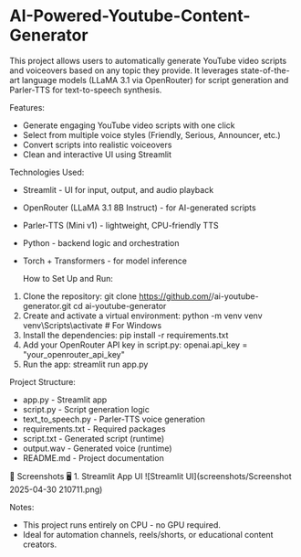 # AI-Powered-Youtube-Content-Generator

This project allows users to automatically generate YouTube video scripts and voiceovers based on
any topic they provide.
It leverages state-of-the-art language models (LLaMA 3.1 via OpenRouter) for script generation and
Parler-TTS for text-to-speech synthesis.

Features:
- Generate engaging YouTube video scripts with one click
- Select from multiple voice styles (Friendly, Serious, Announcer, etc.)
- Convert scripts into realistic voiceovers
- Clean and interactive UI using Streamlit

 Technologies Used:
- Streamlit - UI for input, output, and audio playback
- OpenRouter (LLaMA 3.1 8B Instruct) - for AI-generated scripts
- Parler-TTS (Mini v1) - lightweight, CPU-friendly TTS
- Python - backend logic and orchestration
- Torch + Transformers - for model inference

  How to Set Up and Run:
1. Clone the repository:
 git clone https://github.com/<Ayushpatel77>/ai-youtube-generator.git
 cd ai-youtube-generator
2. Create and activate a virtual environment: 
  python -m venv venv
 venv\Scripts\activate # For Windows
3. Install the dependencies:
 pip install -r requirements.txt
4. Add your OpenRouter API key in script.py:
 openai.api_key = "your_openrouter_api_key"
5. Run the app:
 streamlit run app.py

Project Structure:
- app.py - Streamlit app
- script.py - Script generation logic
- text_to_speech.py - Parler-TTS voice generation
- requirements.txt - Required packages
- script.txt - Generated script (runtime)
- output.wav - Generated voice (runtime)
- README.md - Project documentation

📸 Screenshots
🖥️ 1. Streamlit App UI
![Streamlit UI](screenshots/Screenshot 2025-04-30 210711.png)

Notes:
- This project runs entirely on CPU - no GPU required.
- Ideal for automation channels, reels/shorts, or educational content creators.


